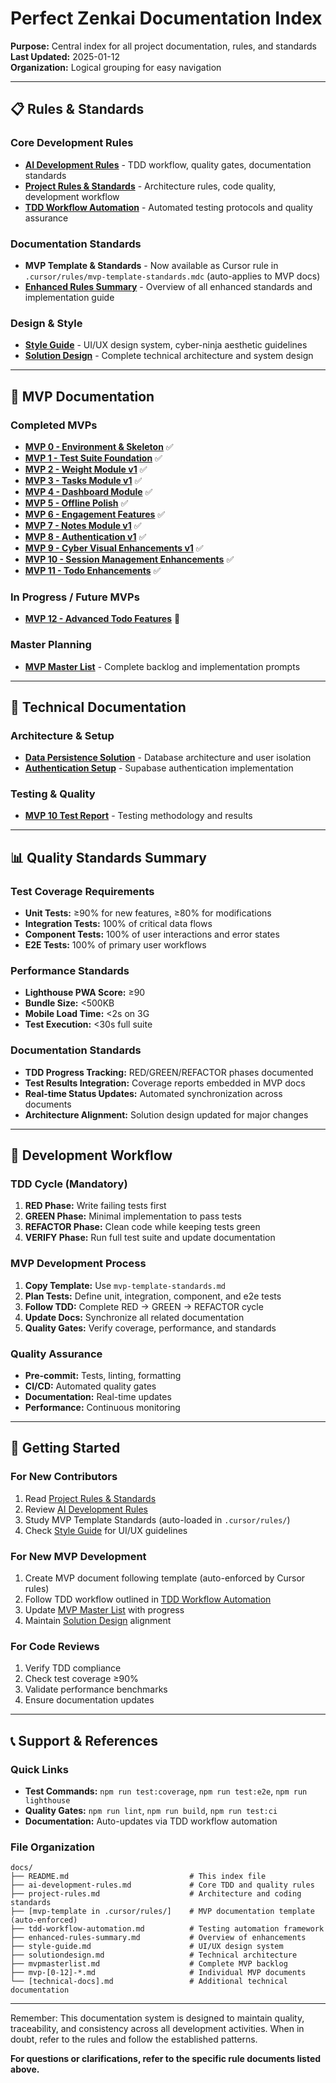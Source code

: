 # Perfect Zenkai Documentation Index

**Purpose:** Central index for all project documentation, rules, and standards  
**Last Updated:** 2025-01-12  
**Organization:** Logical grouping for easy navigation

---

## 📋 Rules & Standards

### Core Development Rules
- [**AI Development Rules**](./ai-development-rules.md) - TDD workflow, quality gates, documentation standards
- [**Project Rules & Standards**](./project-rules.md) - Architecture rules, code quality, development workflow  
- [**TDD Workflow Automation**](./tdd-workflow-automation.md) - Automated testing protocols and quality assurance

### Documentation Standards
- **MVP Template & Standards** - Now available as Cursor rule in `.cursor/rules/mvp-template-standards.mdc` (auto-applies to MVP docs)
- [**Enhanced Rules Summary**](./enhanced-rules-summary.md) - Overview of all enhanced standards and implementation guide

### Design & Style
- [**Style Guide**](./style-guide.md) - UI/UX design system, cyber-ninja aesthetic guidelines
- [**Solution Design**](./solutiondesign.md) - Complete technical architecture and system design

---

## 🎯 MVP Documentation

### Completed MVPs
- [**MVP 0 - Environment & Skeleton**](./mvp-0-environment-skeleton.md) ✅
- [**MVP 1 - Test Suite Foundation**](./mvp-1-test-suite-foundation.md) ✅
- [**MVP 2 - Weight Module v1**](./mvp-2-weight-module-v1.md) ✅
- [**MVP 3 - Tasks Module v1**](./mvp-3-tasks-module-v1.md) ✅
- [**MVP 4 - Dashboard Module**](./mvp-4-dashboard-module.md) ✅
- [**MVP 5 - Offline Polish**](./mvp-5-offline-polish.md) ✅
- [**MVP 6 - Engagement Features**](./mvp-6-engagement-features.md) ✅
- [**MVP 7 - Notes Module v1**](./mvp-7-notes-module-v1.md) ✅
- [**MVP 8 - Authentication v1**](./mvp-8-authentication-v1.md) ✅
- [**MVP 9 - Cyber Visual Enhancements v1**](./mvp-9-cyber-visual-enhancements-v1.md) ✅
- [**MVP 10 - Session Management Enhancements**](./mvp-10-session-management-enhancements.md) ✅
- [**MVP 11 - Todo Enhancements**](./mvp-11-todo-enhancements.md) ✅

### In Progress / Future MVPs
- [**MVP 12 - Advanced Todo Features**](./mvp-12-advanced-todo-features.md) 🔴

### Master Planning
- [**MVP Master List**](./mvpmasterlist.md) - Complete backlog and implementation prompts

---

## 🔧 Technical Documentation

### Architecture & Setup
- [**Data Persistence Solution**](./DATA_PERSISTENCE_SOLUTION.md) - Database architecture and user isolation
- [**Authentication Setup**](./AUTHENTICATION_SETUP.md) - Supabase authentication implementation

### Testing & Quality
- [**MVP 10 Test Report**](./mvp-10-test-report.md) - Testing methodology and results

---

## 📊 Quality Standards Summary

### Test Coverage Requirements
- **Unit Tests:** ≥90% for new features, ≥80% for modifications
- **Integration Tests:** 100% of critical data flows  
- **Component Tests:** 100% of user interactions and error states
- **E2E Tests:** 100% of primary user workflows

### Performance Standards
- **Lighthouse PWA Score:** ≥90
- **Bundle Size:** <500KB
- **Mobile Load Time:** <2s on 3G
- **Test Execution:** <30s full suite

### Documentation Standards
- **TDD Progress Tracking:** RED/GREEN/REFACTOR phases documented
- **Test Results Integration:** Coverage reports embedded in MVP docs
- **Real-time Status Updates:** Automated synchronization across documents
- **Architecture Alignment:** Solution design updated for major changes

---

## 🔄 Development Workflow

### TDD Cycle (Mandatory)
1. **RED Phase:** Write failing tests first
2. **GREEN Phase:** Minimal implementation to pass tests
3. **REFACTOR Phase:** Clean code while keeping tests green
4. **VERIFY Phase:** Run full test suite and update documentation

### MVP Development Process
1. **Copy Template:** Use `mvp-template-standards.md`
2. **Plan Tests:** Define unit, integration, component, and e2e tests
3. **Follow TDD:** Complete RED → GREEN → REFACTOR cycle
4. **Update Docs:** Synchronize all related documentation
5. **Quality Gates:** Verify coverage, performance, and standards

### Quality Assurance
- **Pre-commit:** Tests, linting, formatting
- **CI/CD:** Automated quality gates
- **Documentation:** Real-time updates
- **Performance:** Continuous monitoring

---

## 🎯 Getting Started

### For New Contributors
1. Read [Project Rules & Standards](./project-rules.md)
2. Review [AI Development Rules](./ai-development-rules.md)  
3. Study MVP Template Standards (auto-loaded in `.cursor/rules/`)
4. Check [Style Guide](./style-guide.md) for UI/UX guidelines

### For New MVP Development
1. Create MVP document following template (auto-enforced by Cursor rules)
2. Follow TDD workflow outlined in [TDD Workflow Automation](./tdd-workflow-automation.md)
3. Update [MVP Master List](./mvpmasterlist.md) with progress
4. Maintain [Solution Design](./solutiondesign.md) alignment

### For Code Reviews
1. Verify TDD compliance
2. Check test coverage ≥90%
3. Validate performance benchmarks
4. Ensure documentation updates

---

## 📞 Support & References

### Quick Links
- **Test Commands:** `npm run test:coverage`, `npm run test:e2e`, `npm run lighthouse`
- **Quality Gates:** `npm run lint`, `npm run build`, `npm run test:ci`
- **Documentation:** Auto-updates via TDD workflow automation

### File Organization
```
docs/
├── README.md                           # This index file
├── ai-development-rules.md             # Core TDD and quality rules
├── project-rules.md                    # Architecture and coding standards
├── [mvp-template in .cursor/rules/]    # MVP documentation template (auto-enforced)
├── tdd-workflow-automation.md          # Testing automation framework
├── enhanced-rules-summary.md           # Overview of enhancements
├── style-guide.md                      # UI/UX design system
├── solutiondesign.md                   # Technical architecture
├── mvpmasterlist.md                    # Complete MVP backlog
├── mvp-[0-12]-*.md                     # Individual MVP documents
└── [technical-docs].md                 # Additional technical documentation
```

---

Remember: This documentation system is designed to maintain quality, traceability, and consistency across all development activities. When in doubt, refer to the rules and follow the established patterns.

**For questions or clarifications, refer to the specific rule documents listed above.** 